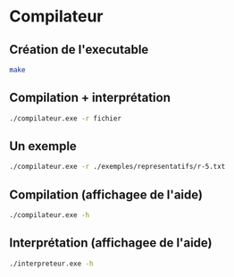 # Compilateur

## <a name="head-1"></a>Création de l'executable

```sh
make
```

## <a name="head-2"></a>Compilation + interprétation

```sh
./compilateur.exe -r fichier
```

## <a name="head-3"></a>Un exemple

```sh
./compilateur.exe -r ./exemples/representatifs/r-5.txt
```

## <a name="head-4"></a>Compilation (affichagee de l'aide)

```sh
./compilateur.exe -h
```

## <a name="head-5"></a>Interprétation (affichagee de l'aide)

```sh
./interpreteur.exe -h
```
